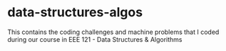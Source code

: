 # data-structures-algos
This contains the coding challenges and machine problems that I coded during our course in EEE 121 - Data Structures &amp; Algorithms

